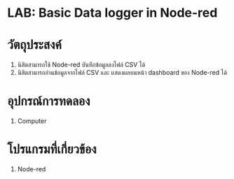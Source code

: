 # LAB: Basic Data logger in Node-red 

# **วัตถุประสงค์**
1. นิสิตสามารถใช้ Node-red บันทึกข้อมูลลงไฟล์ CSV ได้
2. นิสิตสามารถอ่านข้อมูลจากไฟล์ CSV และ แสดงผลบนหน้า dashboard ของ Node-red ได้


# **อุปกรณ์การทดลอง**
1. Computer
# **โปรแกรมที่เกี่ยวข้อง**
1. Node-red

